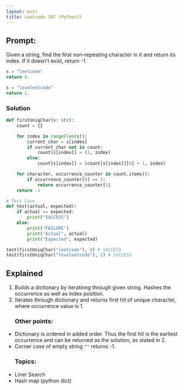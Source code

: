 ```yaml
---
layout: post
title: Leetcode 387 (Python3)
---
```

<h2>Prompt:</h2>
Given a string, find the first non-repeating character in it and return its index. If it doesn't exist, return -1.


```python
s = "leetcode"
return 0.

s = "loveleetcode"
return 2.
```


<h3>Solution</h3>

```python
def firstUniqChar(s: str):
    count = {}

    for index in range(len(s)):
        current_char = s[index]
        if current_char not in count:
            count[s[index]] = (1, index)
        else:
            count[s[index]] = (count[s[index]][0] + 1, index)

    for character, occurrence_counter in count.items():
        if occurrence_counter[0] == 1:
            return occurrence_counter[1]
    return -1

# Test Case
def test(actual, expected):
    if actual == expected:
        print("SUCCESS")
    else:
        print("FAILURE")
        print("Actual", actual)
        print("Expected", expected)

test(firstUniqChar("leetcode"), 0) # SUCCESS
test(firstUniqChar("loveleetcode"), 2) # SUCCESS
```

<h2>Explained</h2>

<ol> 
<li>Builds a dictionary by iteratinng through given string. Hashes the occurrence as well as index position.</li>
<li>Iterates through dictionary and returns first hit of unique character, where occurrence value is 1.</li>
</ol>

<ul> <h3>Other points:</h3>
<li> Dictionary is ordered in added order. Thus the first hit is the earliest occurrence and can be returned as the solution, as stated in 2.</li>
<li> Corner case of empty string <code>""</code> returns -1.</li>
</ul>

<ul> <h3>Topics:</h3>
<li>Liner Search</li>
<li>Hash map (python dict)</li>
</ul>







